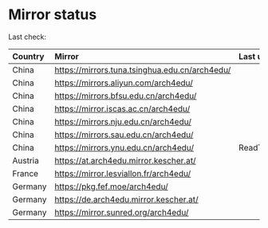 <script src="./time.js"></script>
# Mirror status
Last check: <script type="text/javascript">localize(1694556993.8462832);</script>

|Country|Mirror|Last update|
|:------|:-----|:----------|
|China|https://mirrors.tuna.tsinghua.edu.cn/arch4edu/|<script type="text/javascript">localize(1694543981);</script>|
|China|https://mirrors.aliyun.com/arch4edu/|<script type="text/javascript">localize(1694543688);</script>|
|China|https://mirrors.bfsu.edu.cn/arch4edu/|<script type="text/javascript">localize(1694543688);</script>|
|China|https://mirror.iscas.ac.cn/arch4edu/|<script type="text/javascript">localize(1694501451);</script>|
|China|https://mirrors.nju.edu.cn/arch4edu/|<script type="text/javascript">localize(1694457683);</script>|
|China|https://mirrors.sau.edu.cn/arch4edu/|<script type="text/javascript">localize(1694543688);</script>|
|China|https://mirrors.ynu.edu.cn/arch4edu/|ReadTimeout|
|Austria|https://at.arch4edu.mirror.kescher.at/|<script type="text/javascript">localize(1694543688);</script>|
|France|https://mirror.lesviallon.fr/arch4edu/|<script type="text/javascript">localize(1694501451);</script>|
|Germany|https://pkg.fef.moe/arch4edu/|<script type="text/javascript">localize(1694543688);</script>|
|Germany|https://de.arch4edu.mirror.kescher.at/|<script type="text/javascript">localize(1694543688);</script>|
|Germany|https://mirror.sunred.org/arch4edu/|<script type="text/javascript">localize(1694543688);</script>|

<script src="./tablefilter/tablefilter.js"></script>
<script src="./table.js"></script>